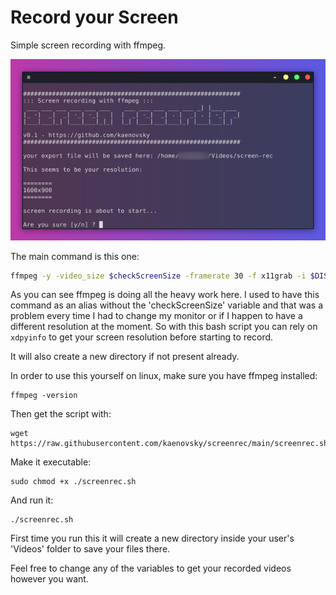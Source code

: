 # Record your Screen
Simple screen recording with ffmpeg.

![screen recorder snapshot showing the command line](./snapshot.png)

The main command is this one:

```Bash
ffmpeg -y -video_size $checkScreenSize -framerate 30 -f x11grab -i $DISPLAY+0,0 -c:v libx264 -qp 0 -preset ultrafast $DIR/output`date +%H%M%S`.mp4
```

As you can see ffmpeg is doing all the heavy work here. I used to have this command as an alias without the 'checkScreenSize' variable and that was a problem every time I had to change my monitor or if I happen to have a different resolution at the moment. So with this bash script you can rely on ```xdpyinfo``` to get your screen resolution before starting to record.

It will also create a new directory if not present already.

In order to use this yourself on linux, make sure you have ffmpeg installed:
```
ffmpeg -version
```
Then get the script with:
```
wget https://raw.githubusercontent.com/kaenovsky/screenrec/main/screenrec.sh
```
Make it executable:
```
sudo chmod +x ./screenrec.sh
```
And run it:
```
./screenrec.sh
```
First time you run this it will create a new directory inside your user's 'Videos' folder to save your files there.

Feel free to change any of the variables to get your recorded videos however you want.